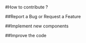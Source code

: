 #How to contribute ?

##Report a Bug or Request a Feature

##Implement new components

##Improve the code
